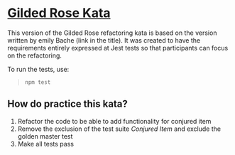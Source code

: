 # [Gilded Rose Kata](https://github.com/emilybache/GildedRose-Refactoring-Kata)

This version of the Gilded Rose refactoring kata is based on the version written by emily Bache (link in the title).
It was created to have the requirements entirely expressed at Jest tests so that participants can focus on the refactoring.

To run the tests, use:

> ```npm test```

## How do practice this kata?

1. Refactor the code to be able to add functionality for conjured item
2. Remove the exclusion of the test suite _Conjured Item_ and exclude the golden master test
3. Make all tests pass
